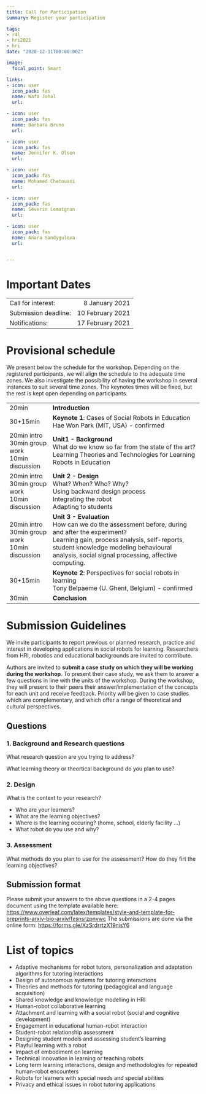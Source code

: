 ```yaml
---
title: Call for Participation
summary: Register your participation

tags:
- r4l
- hri2021
- hri
date: "2020-12-11T00:00:00Z"

image:
  focal_point: Smart

links:
- icon: user
  icon_pack: fas
  name: Wafa Johal
  url:

- icon: user
  icon_pack: fas
  name: Barbara Bruno
  url:

- icon: user
  icon_pack: fas
  name: Jennifer K. Olsen
  url: 

- icon: user
  icon_pack: fas
  name: Mohamed Chetouani
  url: 

- icon: user
  icon_pack: fas
  name: Séverin Lemaignan
  url: 

- icon: user
  icon_pack: fas
  name: Anara Sandygulova
  url: 


---
```


# Important Dates
| | |
|----|----:|
|Call for interest:                         |8 January 2021|
|Submission deadline:                       |10 February 2021|
|Notifications:                             |17 February 2021|


# Provisional schedule  
We present below the schedule for the workshop. Depending on the registered participants, we will align the schedule to the adequate time zones. We also investigate the possibility of having the workshop in several instances to suit several time zones. The keynotes times will be fixed, but the rest is kept open depending on participants.

|  |  |
|-------------| -------------| 
| 20min       | **Introduction** |
| 30+15min    | **Keynote 1**: Cases of Social Robots in Education <br> Hae Won Park (MIT, USA) - confirmed |
| 20min intro <br> 30min group work <br> 10min discussion |**Unit1 - Background** <br> What do we know so far from the state of the art? <br> Learning Theories and Technologies for Learning <br> Robots in Education|
| 20min intro <br> 30min group work <br> 10min discussion| **Unit 2 - Design** <br> What? When? Who? Why? <br> Using backward design process  <br> Integrating the robot  <br> Adapting to students| 
| 20min intro  <br> 30min group work <br> 10min discussion | **Unit 3 - Evaluation** <br> How can we do the assessment before, during and after the experiment? <br> Learning gain, process analysis, self-reports, student knowledge modeling behavioural analysis, social signal processing, affective computing.|
| 30+15min | **Keynote 2**: Perspectives for social robots in learning <br> Tony Belpaeme (U. Ghent, Belgium) - confirmed |
| 30min | **Conclusion**|



# Submission Guidelines
We invite participants to report previous or planned research, practice and interest in developing applications in social robots for learning. Researchers from HRI, robotics and educational backgrounds are invited to contribute.

Authors are invited to **submit a case study on which they will be working during the workshop**. To present their case study, we ask them to answer a few questions in line with the units of the workshop. During the workshop, they will present to their peers their answer/implementation of the concepts for each unit and receive feedback. Priority will be given to case studies which are complementary, and which offer a range of theoretical and cultural perspectives.


## Questions

### 1. Background and Research questions
What research question are you trying to address?

What learning theory or theortical background do you plan to use?
### 2. Design
What is the context to your research?
- Who are your learners?
- What are the learning objectives?
- Where is the learning occuring? (home, school, elderly facility ...)
- What robot do you use and why?
### 3. Assessment
What methods do you plan to use for the assessment?
How do they firt the learning objectives?


## Submission format
Please submit your answers to the above questions in a 2-4 pages document using the template available here: https://www.overleaf.com/latex/templates/style-and-template-for-preprints-arxiv-bio-arxiv/fxsnsrzpnvwc 
The submissions are done via the online form: 
https://forms.gle/XzSrdrrtzX19nisY6 




# List of topics
- Adaptive mechanisms for robot tutors, personalization and adaptation algorithms for tutoring interactions
- Design of autonomous systems for tutoring interactions
- Theories and methods for tutoring (pedagogical and  language acquisition)
- Shared knowledge and knowledge modelling in HRI 
- Human-robot collaborative learning
- Attachment and learning with a social robot (social and cognitive development)
- Engagement in educational human-robot interaction
- Student-robot relationship assessment
- Designing student models and assessing student’s learning    
- Playful learning with a robot
- Impact of embodiment on learning   
- Technical innovation in learning or teaching robots
- Long term learning interactions, design and methodologies for repeated human-robot encounters
- Robots for learners with special needs and special abilities
- Privacy and ethical issues in robot tutoring applications